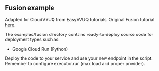 ## Fusion example

Adapted for CloudVVUQ from EasyVVUQ tutorials. Original Fusion tutorial [here](https://github.com/UCL-CCS/EasyVVUQ/blob/dev/tutorials/easyvvuq_fusion_dask_tutorial.ipynb).

The examples/fusion directory contains ready-to-deploy source code for deployment types such as:

- Google Cloud Run (Python)

Deploy the code to your service and use your new endpoint in the script.  
Remember to configure executor.run (max load and proper provider).